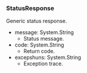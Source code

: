### StatusResponse
Generic status response.

- message: System.String
  - Status message.
- code: System.String
  - Return code.
- excepshuns: System.String
  - Exception trace.
